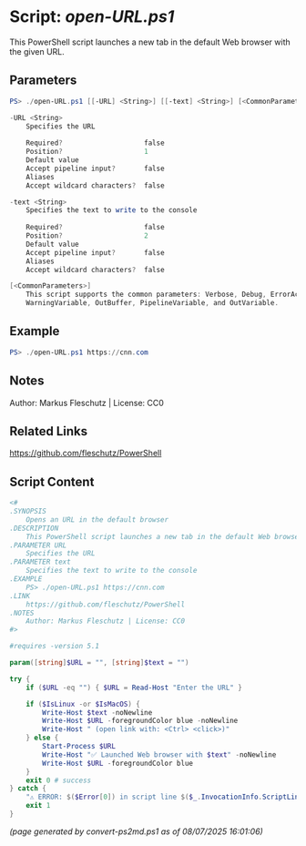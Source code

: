 Script: *open-URL.ps1*
========================

This PowerShell script launches a new tab in the default Web browser with the given URL.

Parameters
----------
```powershell
PS> ./open-URL.ps1 [[-URL] <String>] [[-text] <String>] [<CommonParameters>]

-URL <String>
    Specifies the URL
    
    Required?                    false
    Position?                    1
    Default value                
    Accept pipeline input?       false
    Aliases                      
    Accept wildcard characters?  false

-text <String>
    Specifies the text to write to the console
    
    Required?                    false
    Position?                    2
    Default value                
    Accept pipeline input?       false
    Aliases                      
    Accept wildcard characters?  false

[<CommonParameters>]
    This script supports the common parameters: Verbose, Debug, ErrorAction, ErrorVariable, WarningAction, 
    WarningVariable, OutBuffer, PipelineVariable, and OutVariable.
```

Example
-------
```powershell
PS> ./open-URL.ps1 https://cnn.com

```

Notes
-----
Author: Markus Fleschutz | License: CC0

Related Links
-------------
https://github.com/fleschutz/PowerShell

Script Content
--------------
```powershell
<#
.SYNOPSIS
	Opens an URL in the default browser
.DESCRIPTION
	This PowerShell script launches a new tab in the default Web browser with the given URL.
.PARAMETER URL
	Specifies the URL
.PARAMETER text
	Specifies the text to write to the console
.EXAMPLE
	PS> ./open-URL.ps1 https://cnn.com
.LINK
	https://github.com/fleschutz/PowerShell
.NOTES
	Author: Markus Fleschutz | License: CC0
#>

#requires -version 5.1

param([string]$URL = "", [string]$text = "")

try {
	if ($URL -eq "") { $URL = Read-Host "Enter the URL" }

	if ($IsLinux -or $IsMacOS) {
		Write-Host $text -noNewline
		Write-Host $URL -foregroundColor blue -noNewline
		Write-Host " (open link with: <Ctrl> <click>)"
	} else {
		Start-Process $URL
		Write-Host "✅ Launched Web browser with $text" -noNewline
		Write-Host $URL -foregroundColor blue
	}
	exit 0 # success
} catch {
	"⚠️ ERROR: $($Error[0]) in script line $($_.InvocationInfo.ScriptLineNumber)."
	exit 1
}
```

*(page generated by convert-ps2md.ps1 as of 08/07/2025 16:01:06)*
